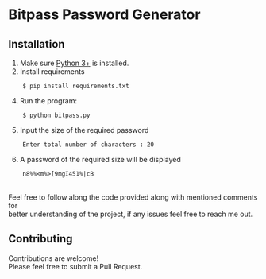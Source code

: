 # Bitpass Password Generator


## Installation

1. Make sure [Python 3+](https://www.python.org/downloads/) is installed.
2. Install requirements  
```
    $ pip install requirements.txt
``` 
4. Run the program:
```
    $ python bitpass.py 
```
5. Input the size of the required password
```
    Enter total number of characters : 20
```
6. A password of the required size will be displayed
```
    n8%%<m%>[9mgI451%|cB
```

<br>
Feel free to follow along the code provided along with mentioned comments for 
<br>better understanding of the project, if any issues feel free to reach me out.
<br>

## Contributing

Contributions are welcome!
<br>Please feel free to submit a Pull Request.